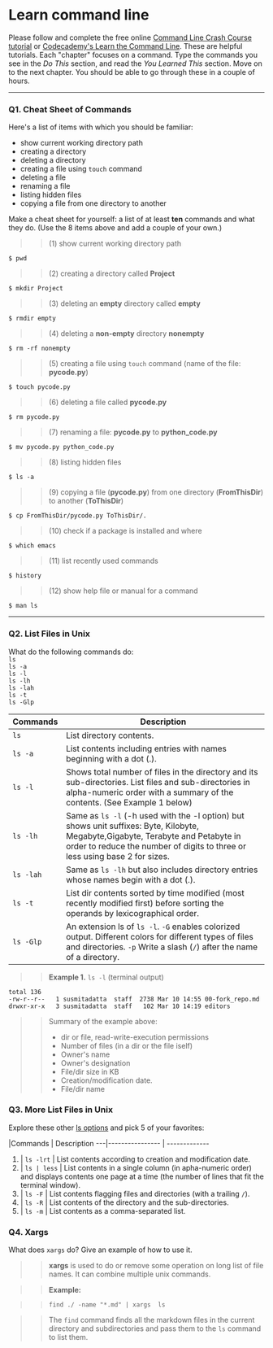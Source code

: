 # Learn command line

Please follow and complete the free online [Command Line Crash Course
tutorial](https://web.archive.org/web/20160708171659/http://cli.learncodethehardway.org/book/) or [Codecademy's Learn the Command Line](https://www.codecademy.com/learn/learn-the-command-line). These are helpful tutorials. Each "chapter" focuses on a command. Type the commands you see in the _Do This_ section, and read the _You Learned This_ section. Move on to the next chapter. You should be able to go through these in a couple of hours.

---

### Q1.  Cheat Sheet of Commands  

Here's a list of items with which you should be familiar:  
* show current working directory path
* creating a directory
* deleting a directory
* creating a file using `touch` command
* deleting a file
* renaming a file
* listing hidden files
* copying a file from one directory to another

Make a cheat sheet for yourself: a list of at least **ten** commands and what they do.  (Use the 8 items above and add a couple of your own.)  

>> (1) show current working directory path
```console
$ pwd
```
>> (2) creating a directory called **Project**
```console
$ mkdir Project
```
>> (3) deleting an **empty** directory called **empty**
```console
$ rmdir empty
```
>> (4) deleting a **non-empty** directory **nonempty**
```console
$ rm -rf nonempty
```
>> (5) creating a file using `touch` command (name of the file: **pycode.py**)
```console
$ touch pycode.py 
```
>> (6) deleting a file called **pycode.py**
```console
$ rm pycode.py
```
>> (7) renaming a file: **pycode.py** to **python_code.py** 
```console
$ mv pycode.py python_code.py
```
>> (8) listing hidden files
```console
$ ls -a
```
>> (9) copying a file (**pycode.py**) from one directory (**FromThisDir**) to another (**ToThisDir**)
```console
$ cp FromThisDir/pycode.py ToThisDir/.
```
>> (10) check if a package is installed and where
```console
$ which emacs
```
>> (11) list recently used commands
```console
$ history
```
>> (12) show help file or manual for a command
```console
$ man ls
```


---

### Q2.  List Files in Unix   

What do the following commands do:  
`ls`  
`ls -a`  
`ls -l`  
`ls -lh`  
`ls -lah`  
`ls -t`  
`ls -Glp`  

> >
Commands | Description
------------- | -------------
`ls`          | List directory contents.
`ls -a`       | List contents including entries with names beginning with a dot (.).
`ls -l`       | Shows total number of files in the directory and its sub-directories. List files and sub-directories in alpha-numeric order with a summary of the contents. (See Example 1 below)
`ls -lh`      | Same as `ls -l` (-h used with the -l option) but shows unit suffixes: Byte, Kilobyte, Megabyte,Gigabyte, Terabyte and Petabyte in order to reduce the number of digits to three or less using base 2 for sizes.
`ls -lah`     | Same as `ls -lh` but also includes directory entries whose names begin with a dot (.).
`ls -t`       | List dir contents sorted by time modified (most recently modified first) before sorting the operands by lexicographical order.
`ls -Glp`     | An extension ls of `ls -l`. ``-G`` enables colorized output. Different colors for different types of files and directories. ``-p`` Write a slash (``/``) after the name of a directory.


> > **Example 1.**  `ls -l` (terminal output)
``` console 
total 136
-rw-r--r--   1 susmitadatta  staff  2738 Mar 10 14:55 00-fork_repo.md
drwxr-xr-x   3 susmitadatta  staff   102 Mar 10 14:19 editors
```
>> Summary of the example above:
>> * dir or file, read-write-execution permissions
>> * Number of files (in a dir or the file iself)
>> * Owner's name
>> * Owner's designation
>> * File/dir size in KB 
>> * Creation/modification date. 
>> * File/dir name



### Q3.  More List Files in Unix  

Explore these other [ls options](http://www.techonthenet.com/unix/basic/ls.php) and pick 5 of your favorites:

> >
   |Commands         | Description
---|---------------- | -------------
1. | `ls -lrt`       | List contents according to creation and modification date.
2. | `ls | less`     | List contents in a single column (in apha-numeric order) and displays contents one page at a time (the number of lines that fit the terminal window).
3. | `ls -F`         | List contents flagging files and directories (with a trailing `/`).
4. | `ls -R`         | List contents of the directory and the sub-directories.
5. | `ls -m`         | List contents as a comma-separated list.



### Q4.  Xargs   

What does `xargs` do? Give an example of how to use it.

> > **xargs** is used to do or remove some operation on long list of file names. It can combine multiple unix commands.

> > **Example:**

> > `find ./ -name "*.md" | xargs  ls`

> > The `find` command finds all the markdown files in the current directory and subdirectories and pass them to the `ls` command to list them. 




 

